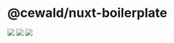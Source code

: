 # @cewald/nuxt-boilerplate

[![](https://github.com/cewald/nuxt-boilerplate/actions/workflows/release.yml/badge.svg)](https://github.com/cewald/nuxt-boilerplate/actions/workflows/release.yml)
[![](https://img.shields.io/npm/v/@cewald/nuxt-boilerplate/latest.svg)](https://npmjs.com/package/@cewald/nuxt-boilerplate)
[![](https://img.shields.io/npm/dt/@cewald/nuxt-boilerplate.svg)](https://npmjs.com/package/@cewald/nuxt-boilerplate)

